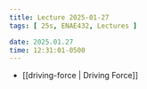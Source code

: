 ```yaml
---
title: Lecture 2025-01-27
tags: [ 25s, ENAE432, Lectures ]

date: 2025.01.27
time: 12:31:01-0500
---
```


- [[driving-force | Driving Force]]

